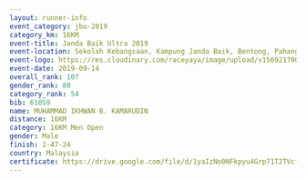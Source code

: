 ```yaml
---
layout: runner-info 
event_category: jbu-2019 
category_km: 16KM 
event-title: Janda Baik Ultra 2019 
event-location: Sekolah Kebangsaan, Kampung Janda Baik, Bentong, Pahang, Malaysia 
event-logo: https://res.cloudinary.com/raceyaya/image/upload/v1569217009/logo/janda-baik_vch1pc.jpg 
event-date: 2019-09-14
overall_rank: 107
gender_rank: 80
category_rank: 54
bib: 61059
name: MUHAMMAD IKHWAN B. KAMARUDIN
distance: 16KM
category: 16KM Men Open
gender: Male
finish: 2-47-24
country: Malaysia
certificate: https://drive.google.com/file/d/1yaIzNo0NFkpyu4Grp71T2TVcff5Q7R8Q/view?usp=sharing
---
```

